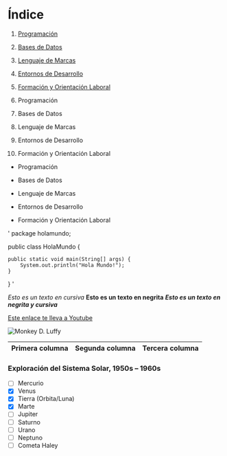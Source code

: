 # **Índice**

1. [Programación](#id1)

2. [Bases de Datos](#id2)

3. [Lenguaje de Marcas](#id3)

4. [Entornos de Desarrollo](#id4)

5. [Formación y Orientación Laboral](#id5)



1. Programación
2. Bases de Datos
3. Lenguaje de Marcas
4. Entornos de Desarrollo
5. Formación y Orientación Laboral

- Programación
* Bases de Datos
+ Lenguaje de Marcas
- Entornos de Desarrollo
* Formación y Orientación Laboral

'
package holamundo;

public class HolaMundo {

	public static void main(String[] args) {
		System.out.println("Hola Mundo!");
	}
}
'

*Esto es un texto en cursiva*
**Esto es un texto en negrita**
***Esto es un texto en negrita y cursiva***

[Este enlace te lleva a Youtube](https://https://youtube.com/)

![Monkey D. Luffy](https://i.pinimg.com/1200x/43/e7/12/43e7126dc55c55efbe6c04ef4b5b55a4.jpg "Monkey D. Luffy")

| Primera columna | Segunda columna | Tercera columna |
| -- | -- | -- |

### Exploración del Sistema Solar, 1950s – 1960s

- [ ] Mercurio
- [x] Venus
- [x] Tierra (Orbita/Luna)
- [x] Marte
- [ ] Jupiter
- [ ] Saturno
- [ ] Urano
- [ ] Neptuno
- [ ] Cometa Haley

